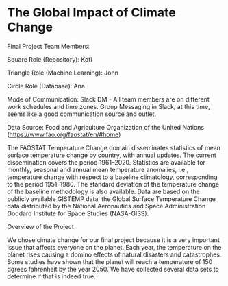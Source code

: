 # The Global Impact of Climate Change

Final Project Team Members:

Square Role (Repository): Kofi

Triangle Role (Machine Learning): John

Circle Role (Database): Ana


Mode of Communication: Slack DM - All team members are on different work schedules and time zones.  Group Messaging in Slack, at this time, seems like a good communication source and outlet.

Data Source: Food and Agriculture Organization of the United Nations (https://www.fao.org/faostat/en/#home)

The FAOSTAT Temperature Change domain disseminates statistics of mean surface temperature change by country, with annual updates. The current dissemination covers the period 1961–2020. Statistics are available for monthly, seasonal and annual mean temperature anomalies, i.e., temperature change with respect to a baseline climatology, corresponding to the period 1951–1980. The standard deviation of the temperature change of the baseline methodology is also available. Data are based on the publicly available GISTEMP data, the Global Surface Temperature Change data distributed by the National Aeronautics and Space Administration Goddard Institute for Space Studies (NASA-GISS).


Overview of the Project

We chose cimate change for our final project because it is a very important issue that affects everyone on the planet. 
Each year, the temperature on the planet rises causing a domino effects of natural disasters and catastrophes.  Some studies have shown that the planet will reach a temperature of 150 dgrees fahrenheit by the year 2050. 
We have collected several data sets to determine if that is indeed true.
